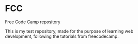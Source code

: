 # FCC
Free Code Camp repository

This is my test repository, made for the purpose of learning web development, following the tutorials from freecodecamp.
